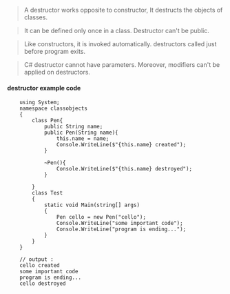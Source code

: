 > A destructor works opposite to constructor, It destructs the objects of classes. 

> It can be defined only once in a class. Destructor can't be public.

> Like constructors, it is invoked automatically. destructors called just before program exits.

> C# destructor cannot have parameters. Moreover, modifiers can't be applied on destructors.

#### destructor example code

        using System;  
        namespace classobjects  
        {            
            class Pen{
                public String name;
                public Pen(String name){
                    this.name = name;
                    Console.WriteLine($"{this.name} created");
                }

                ~Pen(){
                    Console.WriteLine($"{this.name} destroyed");
                }

            }
            class Test  
            {  
                static void Main(string[] args)  
                {                  
                    Pen cello = new Pen("cello");
                    Console.WriteLine("some important code");
                    Console.WriteLine("program is ending...");
                }  
            }  
        }  
        
        // output : 
        cello created
        some important code
        program is ending...
        cello destroyed

